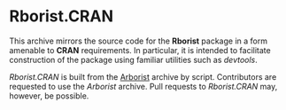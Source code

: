# Rborist.CRAN

This archive mirrors the source code for the **Rborist** package in a form amenable to **CRAN** requirements.  In particular, it is intended to facilitate construction of the package using familiar utilities such as *devtools*.

*Rborist.CRAN* is built from the [Arborist](https://github.com/suiji/Arborist) archive by script.  Contributors are requested to use the *Arborist* archive.  Pull requests to *Rborist.CRAN* may, however, be possible.
